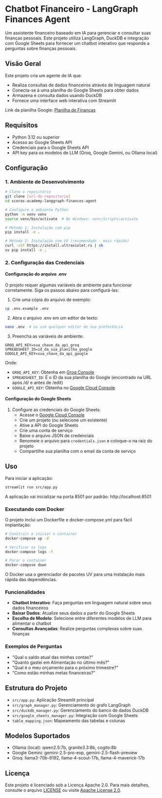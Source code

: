 # Chatbot Financeiro - LangGraph Finances Agent

Um assistente financeiro baseado em IA para gerenciar e consultar suas finanças pessoais. Este projeto utiliza LangGraph, DuckDB e integração com Google Sheets para fornecer um chatbot interativo que responde a perguntas sobre finanças pessoais.

## Visão Geral

Este projeto cria um agente de IA que:
- Realiza consultas de dados financeiros através de linguagem natural
- Conecta-se à uma planilha do Google Sheets para obter dados
- Armazena e consulta dados usando DuckDB
- Fornece uma interface web interativa com Streamlit

Link da planilha Google: [Planilha de Finanças](https://docs.google.com/spreadsheets/d/10JLZYfMoOpOpM1_53QnpeYR3jCngZjMSMPtyFwbFIbw/edit?usp=sharing)

## Requisitos

- Python 3.12 ou superior
- Acesso ao Google Sheets API
- Credenciais para o Google Sheets API
- API key para os modelos de LLM (Groq, Google Gemini, ou Ollama local)

## Configuração

### 1. Ambiente de Desenvolvimento

```bash
# Clone o repositório
git clone [url-do-repositorio]
cd scoras-academy-langgraph-finances-agent

# Configure o ambiente Python
python -m venv venv
source venv/bin/activate  # No Windows: venv\Scripts\activate

# Método 1: Instalação com pip
pip install -e .

# Método 2: Instalação com UV (recomendado - mais rápido)
curl -sSf https://install.ultraviolet.rs | sh
uv pip install -e .
```

### 2. Configuração das Credenciais

#### Configuração do arquivo .env

O projeto requer algumas variáveis de ambiente para funcionar corretamente. Siga os passos abaixo para configurá-las:

1. Crie uma cópia do arquivo de exemplo:

```bash
cp .env.example .env
```

2. Abra o arquivo .env em um editor de texto:

```bash
nano .env  # ou use qualquer editor de sua preferência
```

3. Preencha as variáveis de ambiente:

```
GROQ_API_KEY=sua_chave_da_api_groq
SPREADSHEET_ID=id_da_sua_planilha_google
GOOGLE_API_KEY=sua_chave_da_api_google
```

Onde:
- `GROQ_API_KEY`: Obtenha em [Groq Console](https://console.groq.com/keys)
- `SPREADSHEET_ID`: É o ID da sua planilha do Google (encontrado na URL após /d/ e antes de /edit)
- `GOOGLE_API_KEY`: Obtenha no [Google Cloud Console](https://console.cloud.google.com/apis/credentials)

#### Configuração do Google Sheets

1. Configure as credenciais do Google Sheets:
   - Acesse o [Google Cloud Console](https://console.cloud.google.com/)
   - Crie um projeto (ou selecione um existente)
   - Ative a API do Google Sheets
   - Crie uma conta de serviço
   - Baixe o arquivo JSON de credenciais
   - Renomeie o arquivo para `credentials.json` e coloque-o na raiz do projeto
   - Compartilhe sua planilha com o email da conta de serviço

## Uso

Para iniciar a aplicação:

```bash
streamlit run src/app.py
```

A aplicação vai inicializar na porta 8501 por padrão: http://localhost:8501

### Executando com Docker

O projeto inclui um Dockerfile e docker-compose.yml para fácil implantação:

```bash
# Construir e iniciar o container
docker-compose up -d

# Verificar os logs
docker-compose logs -f

# Parar o container
docker-compose down
```

O Docker usa o gerenciador de pacotes UV para uma instalação mais rápida das dependências.

### Funcionalidades

- **Chatbot Interativo**: Faça perguntas em linguagem natural sobre seus dados financeiros
- **Baixar Dados**: Atualize seus dados a partir do Google Sheets
- **Escolha de Modelo**: Selecione entre diferentes modelos de LLM para alimentar o chatbot
- **Consultas Avançadas**: Realize perguntas complexas sobre suas finanças

### Exemplos de Perguntas

- "Qual o saldo atual das minhas contas?"
- "Quanto gastei em Alimentação no último mês?"
- "Qual é o meu orçamento para o próximo trimestre?"
- "Como estão minhas metas financeiras?"

## Estrutura do Projeto

- `src/app.py`: Aplicação Streamlit principal
- `src/graph_manager.py`: Gerenciamento do grafo LangGraph
- `src/duckdb_manager.py`: Gerenciamento do banco de dados DuckDB
- `src/google_sheets_manager.py`: Integração com Google Sheets
- `table_mapping.json`: Mapeamento das tabelas e colunas

## Modelos Suportados

- Ollama (local): qwen2.5:7b, granite3.3:8b, cogito:8b
- Google Gemini: gemini-2.5-pro-exp, gemini-2.5-flash-preview
- Groq: llama3-70b-8192, llama-4-scout-17b, llama-4-maverick-17b

## Licença

Este projeto é licenciado sob a Licença Apache 2.0. Para mais detalhes, consulte o arquivo [LICENSE](LICENSE) ou visite [Apache License 2.0](https://www.apache.org/licenses/LICENSE-2.0).